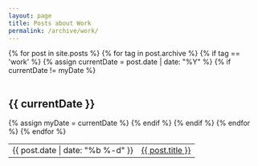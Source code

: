 ```yaml
---
layout: page
title: Posts about Work
permalink: /archive/work/
---
```


<div class="post-banner" style="background-image:linear-gradient(-45deg, #B85959, #B3CECB, #415974, #59586B, #B7C0C9)"></div>

<section class="archive-post-list">
  <table>
  {% for post in site.posts %}
    {% for tag in post.archive %}
      {% if tag == 'work' %}
        {% assign currentDate = post.date | date: "%Y" %}
        {% if currentDate != myDate %}
          </table>
          <h1>{{ currentDate }}</h1>
          <table class="archive-list">
          {% assign myDate = currentDate %}
        {% endif %}
        <tr>
          <td class="date-text">{{ post.date | date: "%b %-d" }}</td>
          <td><a href="{{ post.url }}">{{ post.title }}</a></td>
        </tr>
      {% endif %}
    {% endfor %}
  {% endfor %}
  </table>
</section>
